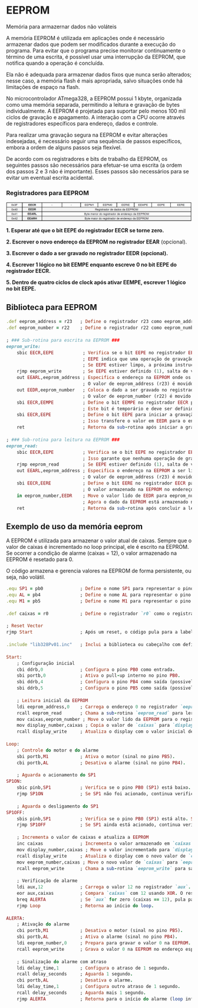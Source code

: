 # EEPROM 

Memória para armazernar dados não voláteis

A memória EEPROM é utilizada em aplicações onde é necessário armazenar dados que podem ser modificados durante a execução do programa. Para evitar que o programa precise monitorar continuamente o término de uma escrita, é possível usar uma interrupção da EEPROM, que notifica quando a operação é concluída.

Ela não é adequada para armazenar dados fixos que nunca serão alterados; nesse caso, a memória flash é mais apropriada, salvo situações onde há limitações de espaço na flash.

No microcontrolador ATmega328, a EEPROM possui 1 kbyte, organizada como uma memória separada, permitindo a leitura e gravação de bytes individualmente. A EEPROM é projetada para suportar pelo menos 100 mil ciclos de gravação e apagamento. A interação com a CPU ocorre através de registradores específicos para endereço, dados e controle.

Para realizar uma gravação segura na EEPROM e evitar alterações indesejadas, é necessário seguir uma sequência de passos específicos, embora a ordem de alguns passos seja flexível.

De acordo com os registradores e bits de trabalho da EEPROM, os seguintes passos são necessários para efetuar-se uma escrita (a ordem dos passos 2 e 3 não é importante). Esses passos são necessários para se evitar um eventual escrita acidental.

### Registradores para EEPROM
<img src=registradoreseeprom.png>

**1. Esperar até que o bit EEPE do registrador EECR se torne zero.**

**2. Escrever o novo endereço da EEPROM no registrador EEAR** (opcional).

**3. Escrever o dado a ser gravado no registrador EEDR (opcional).**

**4. Escrever 1 lógico no bit EEMPE enquanto escreve 0 no bit EEPE do registrador EECR.**

**5. Dentro de quatro ciclos de clock após ativar EEMPE, escrever 1 lógico no bit EEPE.**

## Biblioteca para EEPROM

```ruby
.def eeprom_address = r23   ; Define o registrador r23 como eeprom_address para armazenar o endereço da EEPROM.
.def eeprom_number = r22    ; Define o registrador r22 como eeprom_number para armazenar o dado a ser gravado ou lido.

; ### Sub-rotina para escrita na EEPROM ###
eeprom_write:               
	sbic EECR,EEPE           ; Verifica se o bit EEPE no registrador EECR está limpo (0).
	                         ; EEPE indica que uma operação de gravação está em andamento.
	                         ; Se EEPE estiver limpo, a próxima instrução será executada.
	rjmp eeprom_write        ; Se EEPE estiver definido (1), salta de volta para eeprom_write para esperar até estar pronto.
	out EEARL,eeprom_address ; Especifica o endereço na EEPROM onde os dados serão gravados.
	                         ; O valor de eeprom_address (r23) é movido para o registrador EEARL.
	out EEDR,eeprom_number   ; Coloca o dado a ser gravado no registrador de dados da EEPROM (EEDR).
	                         ; O valor de eeprom_number (r22) é movido para EEDR.
	sbi EECR,EEMPE           ; Define o bit EEMPE no registrador EECR para habilitar a operação de gravação.
	                         ; Este bit é temporário e deve ser definido antes de ativar EEPE.
	sbi EECR,EEPE            ; Define o bit EEPE para iniciar a gravação.
	                         ; Isso transfere o valor em EEDR para o endereço especificado em EEARL.
	ret                      ; Retorna da sub-rotina após iniciar a gravação.

; ### Sub-rotina para leitura na EEPROM ###
eeprom_read:                
	sbic EECR,EEPE           ; Verifica se o bit EEPE no registrador EECR está limpo (0).
	                         ; Isso garante que nenhuma operação de gravação esteja em progresso.
	rjmp eeprom_read         ; Se EEPE estiver definido (1), salta de volta para eeprom_read para esperar.
	out EEARL,eeprom_address ; Especifica o endereço na EEPROM a ser lido.
	                         ; O valor de eeprom_address (r23) é movido para o registrador EEARL.
	sbi EECR,EERE            ; Define o bit EERE no registrador EECR para iniciar a leitura.
	                         ; O valor armazenado na EEPROM no endereço EEARL é transferido para o registrador EEDR.
	in eeprom_number,EEDR    ; Move o valor lido de EEDR para eeprom_number (r22).
	                         ; Agora o dado da EEPROM está armazenado no registrador eeprom_number.
	ret                      ; Retorna da sub-rotina após concluir a leitura.

```

## Exemplo de uso da memória eeprom

A EEPROM é utilizada para armazenar o valor atual de caixas. Sempre que o valor de caixas é incrementado no loop principal, ele é escrito na EEPROM. Se ocorrer a condição de alarme (caixas = 12), o valor armazenado na EEPROM é resetado para 0.

O código  armazena e gerencia valores na EEPROM de forma persistente, ou seja, não volátil.

```ruby
.equ SP1 = pb0              ; Define o nome SP1 para representar o pino PB0.
.equ AL = pb4               ; Define o nome AL para representar o pino PB4 (provavelmente usado para um alarme).
.equ M1 = pb5               ; Define o nome M1 para representar o pino PB5 (provavelmente usado para controlar um motor).

.def caixas = r0            ; Define o registrador `r0` como o registrador usado para armazenar o valor "caixas".

; Reset Vector
rjmp Start                  ; Após um reset, o código pula para a label `Start`.

.include "lib328Pv01.inc"   ; Inclui a biblioteca ou cabeçalho com definições específicas do microcontrolador ATmega328P.

Start:
    ; Configuração inicial
    cbi ddrb,0              ; Configura o pino PB0 como entrada.
    sbi portb,0             ; Ativa o pull-up interno no pino PB0.
    sbi ddrb,4              ; Configura o pino PB4 como saída (possivelmente para o alarme).
    sbi ddrb,5              ; Configura o pino PB5 como saída (possivelmente para o motor).

    ; Leitura inicial da EEPROM
    ldi eeprom_address,0    ; Carrega o endereço 0 no registrador `eeprom_address`.
    rcall eeprom_read       ; Chama a sub-rotina `eeprom_read` para ler o valor armazenado na EEPROM no endereço 0.
    mov caixas,eeprom_number ; Move o valor lido da EEPROM para o registrador `caixas`.
    mov display_number,caixas ; Copia o valor de `caixas` para `display_number` (usado para exibir o valor no display).
    rcall display_write     ; Atualiza o display com o valor inicial de `caixas`.

Loop:
    ; Controle do motor e do alarme
    sbi portb,M1            ; Ativa o motor (sinal no pino PB5).
    cbi portb,AL            ; Desativa o alarme (sinal no pino PB4).

    ; Aguarda o acionamento do SP1
SP1ON:
    sbic pinb,SP1           ; Verifica se o pino PB0 (SP1) está baixo. Se não estiver, pula a próxima instrução.
    rjmp SP1ON              ; Se SP1 não foi acionado, continua verificando.

    ; Aguarda o desligamento do SP1
SP1OFF:
    sbis pinb,SP1           ; Verifica se o pino PB0 (SP1) está alto. Se não estiver, pula a próxima instrução.
    rjmp SP1OFF             ; Se SP1 ainda está acionado, continua verificando.

    ; Incrementa o valor de caixas e atualiza a EEPROM
    inc caixas              ; Incrementa o valor armazenado em `caixas`.
    mov display_number,caixas ; Move o valor incrementado para `display_number` para exibição.
    rcall display_write     ; Atualiza o display com o novo valor de `caixas`.
    mov eeprom_number,caixas ; Move o novo valor de `caixas` para `eeprom_number`.
    rcall eeprom_write      ; Chama a sub-rotina `eeprom_write` para salvar o valor atualizado na EEPROM.

    ; Verificação de alarme
    ldi aux,12              ; Carrega o valor 12 no registrador `aux`.
    eor aux,caixas          ; Compara `caixas` com 12 usando XOR. O resultado será 0 se forem iguais.
    breq ALERTA             ; Se `aux` for zero (caixas == 12), pula para a label `ALERTA`.
    rjmp Loop               ; Retorna ao início do loop.

ALERTA:
    ; Ativação do alarme
    cbi portb,M1            ; Desativa o motor (sinal no pino PB5).
    sbi portb,AL            ; Ativa o alarme (sinal no pino PB4).
    ldi eeprom_number,0     ; Prepara para gravar o valor 0 na EEPROM.
    rcall eeprom_write      ; Grava o valor 0 na EEPROM no endereço especificado.

    ; Sinalização do alarme com atraso
    ldi delay_time,1        ; Configura o atraso de 1 segundo.
    rcall delay_seconds     ; Aguarda 1 segundo.
    cbi portb,AL            ; Desativa o alarme.
    ldi delay_time,1        ; Configura outro atraso de 1 segundo.
    rcall delay_seconds     ; Aguarda mais 1 segundo.
    rjmp ALERTA             ; Retorna para o início do alarme (loop infinito).



```
